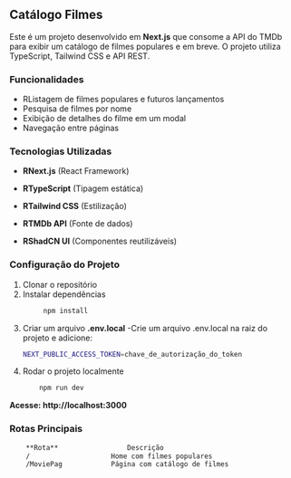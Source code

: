 ## Catálogo Filmes
Este é um projeto desenvolvido em **Next.js** que consome a API do TMDb para exibir um catálogo de filmes populares e em breve. O projeto utiliza TypeScript, Tailwind CSS e API REST.

### Funcionalidades
- RListagem de filmes populares e futuros lançamentos
- Pesquisa de filmes por nome
- Exibição de detalhes do filme em um modal
- Navegação entre páginas

### Tecnologias Utilizadas
- **RNext.js** (React Framework)

- **RTypeScript** (Tipagem estática)

- **RTailwind CSS** (Estilização)

- **RTMDb API** (Fonte de dados)

- **RShadCN UI** (Componentes reutilizáveis)

### Configuração do Projeto

1. Clonar o repositório
2. Instalar dependências
   ```sh
        npm install
    ```	
3. Criar um arquivo **.env.local**
-Crie um arquivo .env.local na raiz do projeto e adicione:
   ```sh
   NEXT_PUBLIC_ACCESS_TOKEN=chave_de_autorização_do_token
   ```	
4. Rodar o projeto localmente
   ```sh
       npm run dev
   ```
**Acesse: http://localhost:3000**

### Rotas Principais

```sh
    **Rota**                 Descrição
    /                    Home com filmes populares
    /MoviePag            Página com catálogo de filmes
```






